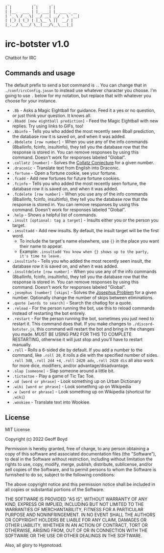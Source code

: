 ```
 _           _       _             
| |         | |     | |           
| |__   ___ | |_ ___| |_ ___ _ __
| '_ \ / _ \| __/ __| __/ _ \ '__|
| |_) | (_) | |_\__ \ ||  __/ |   
|_.__/ \___/ \__|___/\__\___|_|   

```                                
# irc-botster v1.0
Chatbot for IRC

## Commands and usage
The default prefix to send a bot command is `.`. You can change that in `./conf/ircConfig.jason` to instead use whatever character you choose. I'm going to use `.` below for my notation, but replace that with whatever you choose for your instance.
- `.8b` - Asks a Magic Eightball for guidance. Feed it a yes or no question, or just think your question. It knows all.
- `.8badd [new eightball prediction]` - Feed the Magic Eightball with new replies. Try using links to GIFs, too!
- `.8binfo` - Tells you who added the most recently seen 8ball prediction, the database row it is saved on, and when it was added.
- `.8bdelete [row number]` - When you use any of the info commands (8ballinfo, fcinfo, insultinfo), they tell you the database row that the response is stored in. You can remove responses by using this command. Doesn't work for responses labeled "Global".
- `.collatz [number]` - Solves the [Collatz Conjecture](https://en.wikipedia.org/wiki/Collatz_conjecture) for a given number.
- `.draconic` - Translate text from English into Draconic.
- `.fortune` - Open a fortune cookie, see your fortune.
- `.fcadd` - Add new fortunes for future fortune cookies.
- `.fcinfo` - Tells you who added the most recently seen fortune, the database row it is saved on, and when it was added.
- `.fcdelete [row number]` - When you use any of the info commands (8ballinfo, fcinfo, insultinfo), they tell you the database row that the response is stored in. You can remove responses by using this command. Doesn't work for responses labeled "Global".
- `.help` - Shows a helpful list of commands.
- `.insult [optional: tag a target]` - Insults either you or the person you target.
- `.insultadd` - Add new insults. By default, the insult target will be the first word.
  - To include the target's name elsewhere, use `{}` in the place you want their name to appear.
  - Example: `.insultadd You know when {} shows up to the party, it's time to leave.`
- `.insultinfo` - Tells you who added the most recently seen insult, the database row it is saved on, and when it was added.
- `.insultdelete [row number]` - When you use any of the info commands (8ballinfo, fcinfo, insultinfo), they tell you the database row that the response is stored in. You can remove responses by using this command. Doesn't work for responses labeled "Global".
- `.josephus [number] [skips]` - Solves the [Josephus Problem](https://en.wikipedia.org/wiki/Josephus_problem) for a given number. Optionally change the number of skips between eliminations.
- `.quote [words to search]` - Search the chatlog for a quote.
- `.reload` - For the person running the bot, use this to reload commands instead of restarting the bot entirely.
- `.restart` - For the person running the bot, sometimes you just need to restart it. This command does that. If you make changes to `./discord-botster.js`, this command will restart the bot and bring in the changes you made. MUST BE USING PM2 FOR THIS TO COMPLETE RESTARTING, otherwise it will just stop and you'll have to restart manually.
- `.roll` - Rolls a 6-sided die by default. If you add a number to the command, like `.roll 20`, it rolls a die with the specified number of sides. `.roll 3d8`, `.roll 2d4 +4`, `.roll 2d20 adv`, `.roll 2d20 dis` all also work for more dice, modifiers, and/or advantage/disadvantage.
- `.slap [someone]` - Slap someone around a little bit.
- `.tictactoe` - Play a game of Tic Tac Toe.
- `.ud [word or phrase]` - Look something up on Urban Dictionary
- `.wiki [word or phrase]` - Look something up on Wikipedia
- `.w [word or phrase]` - Look something up on Wikipedia (shortcut for `.wiki`)
- `.wookiee` - Translate text into Wookiee.

## License

MIT License

Copyright (c) 2022 Geoff Boyd

Permission is hereby granted, free of charge, to any person obtaining a copy
of this software and associated documentation files (the "Software"), to deal
in the Software without restriction, including without limitation the rights
to use, copy, modify, merge, publish, distribute, sublicense, and/or sell
copies of the Software, and to permit persons to whom the Software is
furnished to do so, subject to the following conditions:

The above copyright notice and this permission notice shall be included in all
copies or substantial portions of the Software.

THE SOFTWARE IS PROVIDED "AS IS", WITHOUT WARRANTY OF ANY KIND, EXPRESS OR
IMPLIED, INCLUDING BUT NOT LIMITED TO THE WARRANTIES OF MERCHANTABILITY,
FITNESS FOR A PARTICULAR PURPOSE AND NONINFRINGEMENT. IN NO EVENT SHALL THE
AUTHORS OR COPYRIGHT HOLDERS BE LIABLE FOR ANY CLAIM, DAMAGES OR OTHER
LIABILITY, WHETHER IN AN ACTION OF CONTRACT, TORT OR OTHERWISE, ARISING FROM,
OUT OF OR IN CONNECTION WITH THE SOFTWARE OR THE USE OR OTHER DEALINGS IN THE
SOFTWARE.

Also, all glory to Hypnotoad.
